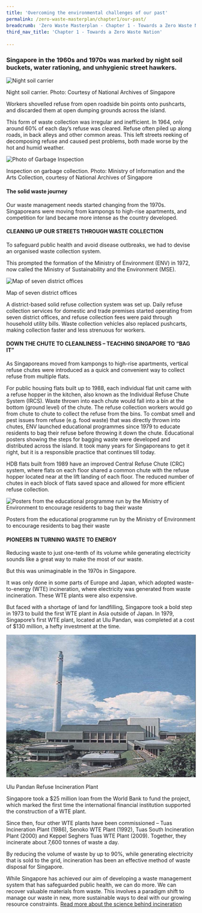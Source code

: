 ```yaml
---
title: 'Overcoming the environmental challenges of our past'
permalink: /zero-waste-masterplan/chapter1/our-past/
breadcrumb: 'Zero Waste Masterplan - Chapter 1 - Towards a Zero Waste Nation'
third_nav_title: 'Chapter 1 - Towards a Zero Waste Nation'

---
```




### Singapore in the 1960s and 1970s was marked by night soil buckets, water rationing, and unhygienic street hawkers.

![Night soil carrier](/images/ch1_night_soil_bucket.jpg)
<caption>Night soil carrier. Photo: Courtesy of National Archives of Singapore</caption>

Workers shovelled refuse from open roadside
bin points onto pushcarts, and discarded
them at open dumping grounds across
the island.

This form of waste collection was irregular
and inefficient. In 1964, only around 60% of
each day’s refuse was cleared. Refuse often
piled up along roads, in back alleys and other
common areas. This left streets reeking
of decomposing refuse and caused pest
problems, both made worse by the hot and
humid weather.

![Photo of Garbage Inspection](/images/ch1_waste_collection.jpg)
<caption>Inspection on garbage collection. Photo: Ministry of Information and the Arts Collection, courtesy of National Archives of Singapore</caption>

#### The solid waste journey

Our waste management needs started
changing from the 1970s. Singaporeans
were moving from kampongs to high-rise
apartments, and competition for land became
more intense as the country developed.

#### CLEANING UP OUR STREETS THROUGH WASTE COLLECTION

To safeguard public health and avoid disease
outbreaks, we had to devise an organised
waste collection system.

This prompted the formation of the Ministry
of Environment (ENV) in 1972, now called
the Ministry of Sustainability and the Environment (MSE).

![Map of seven district offices](/images/ch1_district_map.png)
<caption>Map of seven district offices</caption>

A district-based solid refuse collection system
was set up. Daily refuse collection services
for domestic and trade premises started
operating from seven district offices, and
refuse collection fees were paid through
household utility bills. Waste collection
vehicles also replaced pushcarts, making
collection faster and less strenuous for
workers.

#### DOWN THE CHUTE TO CLEANLINESS – TEACHING SINGAPORE TO “BAG IT”

As Singaporeans moved from kampongs to high-rise apartments, vertical refuse chutes were introduced as a quick and convenient way to collect refuse from multiple flats.

For public housing flats built up to 1988, each individual flat unit came with a refuse hopper in the kitchen, also known as the Individual Refuse Chute System (IRCS).  Waste thrown into each chute would fall into a bin at the bottom (ground level) of the chute. The refuse collection workers would go from chute to chute to collect the refuse from the bins. To combat smell and pest issues from refuse (e.g. food waste) that was directly thrown into chutes,  ENV launched educational programmes since 1979 to educate residents to bag their refuse before throwing it down the chute.  Educational posters showing the steps for bagging waste were developed and distributed across the island.  It took many years for Singaporeans to get it right, but it is a responsible practice that continues till today.

HDB flats built from 1989 have an improved Central Refuse Chute (CRC) system, where flats on each floor shared a common chute with the refuse hopper located near at the lift landing of each floor.   The reduced number of chutes in each block of flats saved space and allowed for more efficient refuse collection. 

![Posters from the educational programme run by the Ministry of Environment to encourage residents to bag their waste](/images/ch1_old_campaign_posters.jpg)
<caption>Posters from the educational programme run by the Ministry of Environment to encourage residents to bag their waste</caption>

#### PIONEERS IN TURNING WASTE TO ENERGY

Reducing waste to just one-tenth of its
volume while generating electricity sounds
like a great way to make the most of our
waste.

But this was unimaginable in the 1970s in
Singapore.

It was only done in some parts of Europe and
Japan, which adopted waste-to-energy (WTE)
incineration, where electricity was generated
from waste incineration. These WTE plants
were also expensive.

But faced with a shortage of land for
landfilling, Singapore took a bold step in 1973
to build the first WTE plant in Asia outside of
Japan. In 1979, Singapore’s first WTE plant,
located at Ulu Pandan, was completed at a
cost of $130 million, a hefty investment at the
time.

![Ulu Pandan Refuse Incineration Plant](/images/ch1_ulu_pandan_ip.jpg)
<caption>Ulu Pandan Refuse Incineration Plant</caption>

Singapore took a $25 million loan from the
World Bank to fund the project, which marked
the first time the international financial
institution supported the construction of a
WTE plant.

Since then, four other WTE plants have been
commissioned – Tuas Incineration Plant
(1986), Senoko WTE Plant (1992), Tuas South
Incineration Plant (2000) and Keppel Seghers
Tuas WTE Plant (2009). Together, they
incinerate about 7,600 tonnes of waste a day.

By reducing the volume of waste by up to
90%, while generating electricity that is sold
to the grid, incineration has been an effective
method of waste disposal for Singapore.

While Singapore has achieved our aim of
developing a waste management system
that has safeguarded public health, we can
do more. We can recover valuable materials
from waste. This involves a paradigm shift to
manage our waste in new, more sustainable
ways to deal with our growing resource
constraints. [Read more about the science behind incineration](/science_behind_incineration/)
